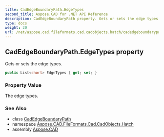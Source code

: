 ```yaml
---
title: CadEdgeBoundaryPath.EdgeTypes
second_title: Aspose.CAD for .NET API Reference
description: CadEdgeBoundaryPath property. Gets or sets the edge types
type: docs
weight: 20
url: /net/aspose.cad.fileformats.cad.cadobjects.hatch/cadedgeboundarypath/edgetypes/
---
```

## CadEdgeBoundaryPath.EdgeTypes property

Gets or sets the edge types.

```csharp
public List<short> EdgeTypes { get; set; }
```

### Property Value

The edge types.

### See Also

* class [CadEdgeBoundaryPath](../)
* namespace [Aspose.CAD.FileFormats.Cad.CadObjects.Hatch](../../cadedgeboundarypath/)
* assembly [Aspose.CAD](../../../)


